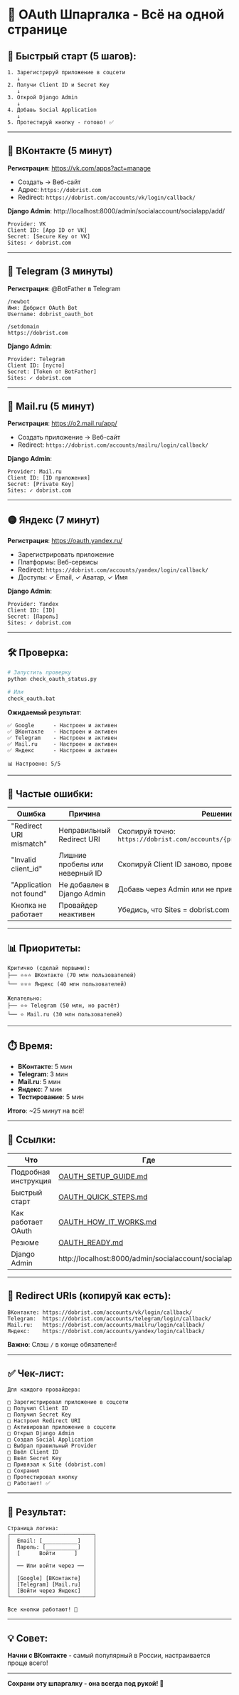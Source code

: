 # 📝 OAuth Шпаргалка - Всё на одной странице

## 🚀 Быстрый старт (5 шагов):

```
1. Зарегистрируй приложение в соцсети
   ↓
2. Получи Client ID и Secret Key
   ↓
3. Открой Django Admin
   ↓
4. Добавь Social Application
   ↓
5. Протестируй кнопку - готово! ✅
```

---

## 🔵 ВКонтакте (5 минут)

**Регистрация**: https://vk.com/apps?act=manage
- Создать → Веб-сайт
- Адрес: `https://dobrist.com`
- Redirect: `https://dobrist.com/accounts/vk/login/callback/`

**Django Admin**: http://localhost:8000/admin/socialaccount/socialapp/add/
```
Provider: VK
Client ID: [App ID от VK]
Secret: [Secure Key от VK]
Sites: ✓ dobrist.com
```

---

## 💬 Telegram (3 минуты)

**Регистрация**: @BotFather в Telegram
```
/newbot
Имя: Добрист OAuth Bot
Username: dobrist_oauth_bot

/setdomain
https://dobrist.com
```

**Django Admin**:
```
Provider: Telegram
Client ID: [пусто]
Secret: [Token от BotFather]
Sites: ✓ dobrist.com
```

---

## 📧 Mail.ru (5 минут)

**Регистрация**: https://o2.mail.ru/app/
- Создать приложение → Веб-сайт
- Redirect: `https://dobrist.com/accounts/mailru/login/callback/`

**Django Admin**:
```
Provider: Mail.ru
Client ID: [ID приложения]
Secret: [Private Key]
Sites: ✓ dobrist.com
```

---

## 🟡 Яндекс (7 минут)

**Регистрация**: https://oauth.yandex.ru/
- Зарегистрировать приложение
- Платформы: Веб-сервисы
- Redirect: `https://dobrist.com/accounts/yandex/login/callback/`
- Доступы: ✓ Email, ✓ Аватар, ✓ Имя

**Django Admin**:
```
Provider: Yandex
Client ID: [ID]
Secret: [Пароль]
Sites: ✓ dobrist.com
```

---

## 🛠️ Проверка:

```bash
# Запустить проверку
python check_oauth_status.py

# Или
check_oauth.bat
```

**Ожидаемый результат**:
```
✅ Google      - Настроен и активен
✅ ВКонтакте   - Настроен и активен
✅ Telegram    - Настроен и активен
✅ Mail.ru     - Настроен и активен
✅ Яндекс      - Настроен и активен

📊 Настроено: 5/5
```

---

## 🐛 Частые ошибки:

| Ошибка | Причина | Решение |
|--------|---------|---------|
| "Redirect URI mismatch" | Неправильный Redirect URI | Скопируй точно: `https://dobrist.com/accounts/{provider}/login/callback/` |
| "Invalid client_id" | Лишние пробелы или неверный ID | Скопируй Client ID заново, проверь на пробелы |
| "Application not found" | Не добавлен в Django Admin | Добавь через Admin или не привязан Site |
| Кнопка не работает | Провайдер неактивен | Убедись, что Sites = dobrist.com |

---

## 📊 Приоритеты:

```
Критично (сделай первыми):
├── ⭐⭐⭐ ВКонтакте (70 млн пользователей)
└── ⭐⭐⭐ Яндекс (40 млн пользователей)

Желательно:
├── ⭐⭐ Telegram (50 млн, но растёт)
└── ⭐ Mail.ru (30 млн пользователей)
```

---

## ⏱️ Время:

- **ВКонтакте**: 5 мин
- **Telegram**: 3 мин
- **Mail.ru**: 5 мин
- **Яндекс**: 7 мин
- **Тестирование**: 5 мин

**Итого**: ~25 минут на всё!

---

## 🔗 Ссылки:

| Что | Где |
|-----|-----|
| Подробная инструкция | [OAUTH_SETUP_GUIDE.md](OAUTH_SETUP_GUIDE.md) |
| Быстрый старт | [OAUTH_QUICK_STEPS.md](OAUTH_QUICK_STEPS.md) |
| Как работает OAuth | [OAUTH_HOW_IT_WORKS.md](OAUTH_HOW_IT_WORKS.md) |
| Резюме | [OAUTH_READY.md](OAUTH_READY.md) |
| Django Admin | http://localhost:8000/admin/socialaccount/socialapp/ |

---

## 🎯 Redirect URIs (копируй как есть):

```
ВКонтакте: https://dobrist.com/accounts/vk/login/callback/
Telegram:  https://dobrist.com/accounts/telegram/login/callback/
Mail.ru:   https://dobrist.com/accounts/mailru/login/callback/
Яндекс:    https://dobrist.com/accounts/yandex/login/callback/
```

**Важно**: Слэш `/` в конце обязателен!

---

## ✅ Чек-лист:

```
Для каждого провайдера:

□ Зарегистрировал приложение в соцсети
□ Получил Client ID
□ Получил Secret Key
□ Настроил Redirect URI
□ Активировал приложение в соцсети
□ Открыл Django Admin
□ Создал Social Application
□ Выбрал правильный Provider
□ Ввёл Client ID
□ Ввёл Secret Key
□ Привязал к Site (dobrist.com)
□ Сохранил
□ Протестировал кнопку
□ Работает! ✅
```

---

## 🎨 Результат:

```
Страница логина:
┌──────────────────────────┐
│  Email: [___________]    │
│  Пароль: [__________]    │
│  [      Войти      ]     │
│                          │
│  ── Или войти через ──   │
│                          │
│  [Google] [ВКонтакте]    │
│  [Telegram] [Mail.ru]    │
│  [Войти через Яндекс]    │
└──────────────────────────┘

Все кнопки работают! 🎉
```

---

## 💡 Совет:

**Начни с ВКонтакте** - самый популярный в России, настраивается проще всего!

---

**Сохрани эту шпаргалку - она всегда под рукой! 📌**
